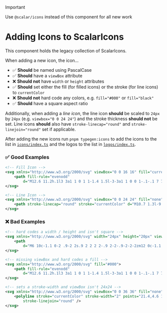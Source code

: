 > [!IMPORTANT]  
> Use `@scalar/icons` instead of this component for all new work

# Adding Icons to ScalarIcons

This component holds the legacy collection of ScalarIcons.

When adding a new icon, the icon...

- ✅ **Should** be named using PascalCase
- ✅ **Should** have a `viewBox` attribute
- ❌ **Should not** have `width` or `height` attributes
- ✅ **Should** set either the fill (for filled icons) or the stroke (for line icons) to `currentColor`
- ❌ **Should not** hard code any colors, e.g. `fill="#000"` or `fill="black"`
- ✅ **Should** have a square aspect ratio

Additionally, when adding a _line icon_, the line icon **should** be scaled to `24px` by `24px` (e.g. `viewbox="0 0 24 24"`) and the stroke thickness **should not** be set. Line icons **should** also have `stroke-linecap="round"` and `stroke-linejoin="round"` set if applicable.

After adding the new icons run `pnpm typegen:icons` to add the icons to the list in [`icons/index.ts`](./icons/index.ts) and the logos to the list in [`logos/index.ts`](./logos/index.ts).

### ✅ Good Examples

```svg
<!-- Fill Icon -->
<svg xmlns="http://www.w3.org/2000/svg" viewBox="0 0 16 16" fill="currentColor">
    <path fill-rule="evenodd"
        d="M12.6 11.2h.1l3 3a1 1 0 1 1-1.4 1.5l-3-3a1 1 0 0 1-.1-.1 7 7 0 1 1 1.4-1.4zM7 12A5 5 0 1 0 7 2a5 5 0 0 0 0 10z" />
</svg>
```

```svg
<!-- Line Icon -->
<svg xmlns="http://www.w3.org/2000/svg" viewBox="0 0 24 24" fill="none">
    <path stroke-linecap="round" stroke="currentColor" d="M10.7 1.3l-9.4 9.4m0-9.4l9.4 9.4" />
</svg>
```

### ❌ Bad Examples

```svg
<!-- hard codes a width / height and isn't square -->
<svg xmlns="http://www.w3.org/2000/svg" width="24px" height="20px" viewBox="0 0 24 20" fill="currentColor">
    <path
        d="M6 10c-1.1 0-2 .9-2 2s.9 2 2 2 2-.9 2-2-.9-2-2-2zm12 0c-1.1 0-2 .9-2 2s.9 2 2 2 2-.9 2-2-.9-2-2-2zm-6 0c-1.1 0-2 .9-2 2s.9 2 2 2 2-.9 2-2-.9-2-2-2z" />
</svg>
```

```svg
<!-- missing viewBox and hard codes a fill -->
<svg xmlns="http://www.w3.org/2000/svg" fill="#000">
    <path fill-rule="evenodd"
        d="M12.6 11.2h.1l3 3a1 1 0 1 1-1.4 1.5l-3-3a1 1 0 0 1-.1-.1 7 7 0 1 1 1.4-1.4zM7 12A5 5 0 1 0 7 2a5 5 0 0 0 0 10z" />
</svg>
```

```svg
<!-- sets a stroke-width and viewBox isn't 24x24 -->
<svg xmlns="http://www.w3.org/2000/svg" viewBox="0 0 36 36" fill="none">
	<polyline stroke="currentColor" stroke-width="2" points="21.4,4.6 10.5,19.4 2.5,13" stroke-linecap="round"
		stroke-linejoin="round" />
</svg>
```
